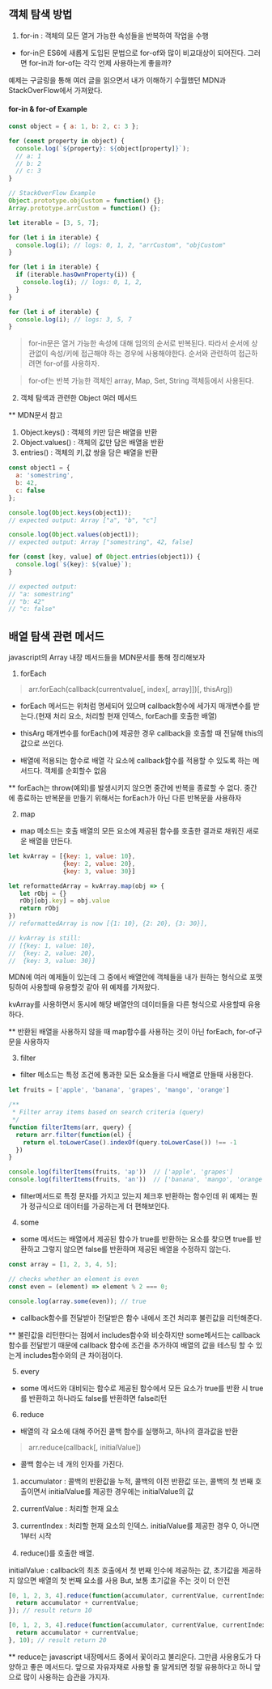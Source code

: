 ## 객체 탐색 방법

1. for-in : 객체의 모든 열거 가능한 속성들을 반복하여 작업을 수행

- for-in은 ES6에 새롭게 도입된 문법으로 for-of와 많이 비교대상이 되어진다. 그러면 for-in과 for-of는 각각 언제 사용하는게 좋을까?

예제는 구글링을 통해 여러 글을 읽으면서 내가 이해하기 수월했던 MDN과 StackOverFlow에서 가져왔다.

#### for-in & for-of Example
```javascript
const object = { a: 1, b: 2, c: 3 };

for (const property in object) {
  console.log(`${property}: ${object[property]}`); 
  // a: 1
  // b: 2
  // c: 3
}

// StackOverFlow Example
Object.prototype.objCustom = function() {}; 
Array.prototype.arrCustom = function() {};

let iterable = [3, 5, 7];

for (let i in iterable) {
  console.log(i); // logs: 0, 1, 2, "arrCustom", "objCustom"
}

for (let i in iterable) {
  if (iterable.hasOwnProperty(i)) {
    console.log(i); // logs: 0, 1, 2,
  }
}

for (let i of iterable) {
  console.log(i); // logs: 3, 5, 7
}
```

> for-in문은 열거 가능한 속성에 대해 임의의 순서로 반복된다. 따라서 순서에 상관없이 속성/키에 접근해야 하는 경우에 사용해야한다. 순서와 관련하여 접근하려면 for-of를 사용하자.  

> for-of는 반복 가능한 객체인 array, Map, Set, String 객체등에서 사용된다.



2. 객체 탐색과 관련한 Object 여러 메서드

** MDN문서 참고 

1. Object.keys() : 객체의 키만 담은 배열을 반환
2. Object.values() : 객체의 값만 담은 배열을 반환
3. entries() : 객체의 키,값 쌍을 담은 배열을 반환

```javascript
const object1 = {
  a: 'somestring',
  b: 42,
  c: false
};

console.log(Object.keys(object1));
// expected output: Array ["a", "b", "c"]

console.log(Object.values(object1));
// expected output: Array ["somestring", 42, false]

for (const [key, value] of Object.entries(object1)) {
  console.log(`${key}: ${value}`);
}

// expected output:
// "a: somestring"
// "b: 42"
// "c: false"
```


## 배열 탐색 관련 메서드

javascript의 Array 내장 메서드들을 MDN문서를 통해 정리해보자

1. forEach

> arr.forEach(callback(currentvalue[, index[, array]])[, thisArg])

- forEach 메서드는 위처럼 명세되어 있으며 callback함수에 세가지 매개변수를 받는다.(현재 처리 요소, 처리할 현재 인덱스, forEach를 호출한 배열)  

- thisArg 매개변수를 forEach()에 제공한 경우 callback을 호출할 때 전달해 this의 값으로 쓰인다.

- 배열에 적용되는 함수로 배열 각 요소에 callback함수를 적용할 수 있도록 하는 메서드다. 객체를 순회할수 없음

** forEach는 throw(예외)를 발생시키지 않으면 중간에 반복을 종료할 수 없다. 중간에 종료하는 반복문을 만들기 위해서는 forEach가 아닌 다른 반복문을 사용하자
 

2. map

- map 메소드는 호출 배열의 모든 요소에 제공된 함수를 호출한 결과로 채워진 새로운 배열을 만든다.

```javascript
let kvArray = [{key: 1, value: 10},
               {key: 2, value: 20},
               {key: 3, value: 30}]

let reformattedArray = kvArray.map(obj => {
   let rObj = {}
   rObj[obj.key] = obj.value
   return rObj
})
// reformattedArray is now [{1: 10}, {2: 20}, {3: 30}],

// kvArray is still:
// [{key: 1, value: 10},
//  {key: 2, value: 20},
//  {key: 3, value: 30}]
```

MDN에 여러 예제들이 있는데 그 중에서 배열안에 객체들을 내가 원하는 형식으로 포맷팅하여 사용할때 유용할것 같아 위 예제를 가져왔다.  

kvArray를 사용하면서 동시에 해당 배열안의 데이터들을 다른 형식으로 사용할때 유용하다.

** 반환된 배열을 사용하지 않을 때 map함수를 사용하는 것이 아닌 forEach, for-of구문을 사용하자

3. filter

- filter 메소드는 특정 조건에 통과한 모든 요소들을 다시 배열로 만들때 사용한다.

```javascript
let fruits = ['apple', 'banana', 'grapes', 'mango', 'orange']

/**
 * Filter array items based on search criteria (query)
 */
function filterItems(arr, query) {
  return arr.filter(function(el) {
    return el.toLowerCase().indexOf(query.toLowerCase()) !== -1
  })
}

console.log(filterItems(fruits, 'ap'))  // ['apple', 'grapes']
console.log(filterItems(fruits, 'an'))  // ['banana', 'mango', 'orange']
```

- filter메서드로 특정 문자를 가지고 있는지 체크후 반환하는 함수인데 위 예제는 뭔가 정규식으로 데이터를 가공하는게 더 편해보인다.

4. some

- some 메서드는 배열에서 제공된 함수가 true를 반환하는 요소를 찾으면 true를 반환하고 그렇지 않으면 false를 반환하며 제공된 배열을 수정하지 않는다.

```javascript
const array = [1, 2, 3, 4, 5];

// checks whether an element is even
const even = (element) => element % 2 === 0;

console.log(array.some(even)); // true
```

- callback함수를 전달받아 전달받은 함수 내에서 조건 처리후 불린값을 리턴해준다.

** 불린값을 리턴한다는 점에서 includes함수와 비슷하지만 some메서드는 callback함수를 전달받기 때문에 callback 함수에 조건을 추가하여 배열의 값을 테스팅 할 수 있는게 includes함수와의 큰 차이점이다.

5. every

- some 메서드와 대비되는 함수로 제공된 함수에서 모든 요소가 true를 반환 시 true를 반환하고 하나라도 false를 반환하면 false리턴

6. reduce

- 배열의 각 요소에 대해 주어진 콜백 함수를 실행하고, 하나의 결과값을 반환

> arr.reduce(callback[, initialValue])

- 콜백 함수는 네 개의 인자를 가진다.

1. accumulator : 콜백의 반환값을 누적, 콜백의 이전 반환값 또는, 콜백의 첫 번째 호출이면서 initialValue를 제공한 경우에는 initialValue의 값

2. currentValue : 처리할 현재 요소

3. currentIndex : 처리할 현재 요소의 인덱스. initialValue를 제공한 경우 0, 아니면 1부터 시작

4. reduce()를 호출한 배열.

initialValue : callback의 최초 호출에서 첫 번째 인수에 제공하는 값, 초기값을 제공하지 않으면 배열의 첫 번째 요소를 사용 But, 보통 초기값을 주는 것이 더 안전

```javascript
[0, 1, 2, 3, 4].reduce(function(accumulator, currentValue, currentIndex, array) {
  return accumulator + currentValue;
}); // result return 10

[0, 1, 2, 3, 4].reduce(function(accumulator, currentValue, currentIndex, array) {
  return accumulator + currentValue;
}, 10); // result return 20
```

** reduce는 javascript 내장메서드 중에서 꽃이라고 불리운다. 그만큼 사용용도가 다양하고 좋은 메서드다. 앞으로 자유자재로 사용할 줄 알게되면 정말 유용하다고 하니 앞으로 많이 사용하는 습관을 가지자.
